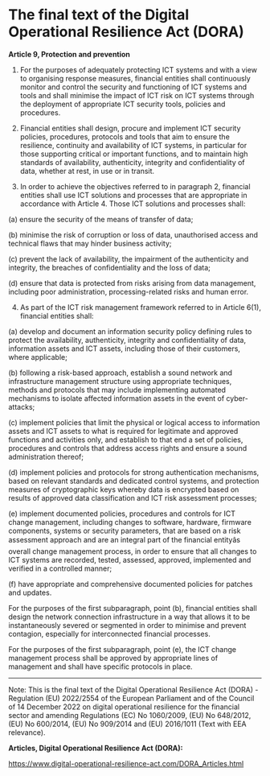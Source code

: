 



# The final text of the Digital Operational Resilience Act (DORA)


  

**Article 9, Protection and prevention**


  

1. For the purposes of adequately protecting ICT systems and with a view to organising response measures, financial entities shall continuously monitor and control the security and functioning of ICT systems and tools and shall minimise the impact of ICT risk on ICT systems through the deployment of appropriate ICT security tools, policies and procedures.


  

2. Financial entities shall design, procure and implement ICT security policies, procedures, protocols and tools that aim to ensure the resilience, continuity and availability of ICT systems, in particular for those supporting critical or important functions, and to maintain high standards of availability, authenticity, integrity and confidentiality of data, whether at rest, in use or in transit.


  

3. In order to achieve the objectives referred to in paragraph 2, financial entities shall use ICT solutions and processes that are appropriate in accordance with Article 4. Those ICT solutions and processes shall:


(a) ensure the security of the means of transfer of data;


(b) minimise the risk of corruption or loss of data, unauthorised access and technical flaws that may hinder business activity;


(c) prevent the lack of availability, the impairment of the authenticity and integrity, the breaches of confidentiality and the loss of data;


(d) ensure that data is protected from risks arising from data management, including poor administration, processing-related risks and human error.


  

4. As part of the ICT risk management framework referred to in Article 6(1), financial entities shall:


(a) develop and document an information security policy defining rules to protect the availability, authenticity, integrity and confidentiality of data, information assets and ICT assets, including those of their customers, where applicable;


(b) following a risk-based approach, establish a sound network and infrastructure management structure using appropriate techniques, methods and protocols that may include implementing automated mechanisms to isolate affected information assets in the event of cyber-attacks;


(c) implement policies that limit the physical or logical access to information assets and ICT assets to what is required for legitimate and approved functions and activities only, and establish to that end a set of policies, procedures and controls that address access rights and ensure a sound administration thereof;


(d) implement policies and protocols for strong authentication mechanisms, based on relevant standards and dedicated control systems, and protection measures of cryptographic keys whereby data is encrypted based on results of approved data classification and ICT risk assessment processes;


(e) implement documented policies, procedures and controls for ICT change management, including changes to software, hardware, firmware components, systems or security parameters, that are based on a risk assessment approach and are an integral part of the financial entityâs overall change management process, in order to ensure that all changes to ICT systems are recorded, tested, assessed, approved, implemented and verified in a controlled manner;


(f) have appropriate and comprehensive documented policies for patches and updates.


For the purposes of the first subparagraph, point (b), financial entities shall design the network connection infrastructure in a way that allows it to be instantaneously severed or segmented in order to minimise and prevent contagion, especially for interconnected financial processes.


For the purposes of the first subparagraph, point (e), the ICT change management process shall be approved by appropriate lines of management and shall have specific protocols in place.


  



---


 Note: This is the final text of the Digital Operational Resilience Act (DORA) - Regulation (EU) 2022/2554 of the European Parliament and of the Council of 14 December 2022 on digital operational resilience for the financial sector and amending Regulations (EC) No 1060/2009, (EU) No 648/2012, (EU) No 600/2014, (EU) No 909/2014 and (EU) 2016/1011 (Text with EEA relevance).


  

 **Articles, Digital Operational Resilience Act (DORA):** 


<https://www.digital-operational-resilience-act.com/DORA_Articles.html>





